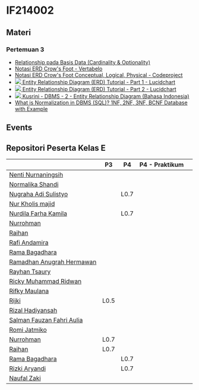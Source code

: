 # IF214002

## Materi

### Pertemuan 3
- [Relationship pada Basis Data (Cardinality & Optionality)](https://sqldatabasetutorials.com/sql-db/database-relationships/)
- [Notasi ERD Crow's Foot - Vertabelo](https://vertabelo.com/blog/crow-s-foot-notation/)
- [Notasi ERD Crow's Foot Conceptual, Logical, Physical - Codeproject](https://www.codeproject.com/Articles/878359/Data-Modelling-using-ERD-with-Crow-Foot-Notation)
- [![](https://img.youtube.com/vi/QpdhBUYk7Kk/2.jpg) Entity Relationship Diagram (ERD) Tutorial - Part 1 - Lucidchart](https://www.youtube.com/watch?v=QpdhBUYk7Kk)
- [![](https://img.youtube.com/vi/-CuY5ADwn24/3.jpg) Entity Relationship Diagram (ERD) Tutorial - Part 2 - Lucidchart](https://www.youtube.com/watch?v=-CuY5ADwn24)
- [![](https://img.youtube.com/vi/s9-H-adeA-I/3.jpg) Kusrini - DBMS - 2 - Entity Relationship Diagram (Bahasa Indonesia)](https://www.youtube.com/watch?v=s9-H-adeA-I)
- [What is Normalization in DBMS (SQL)? 1NF, 2NF, 3NF, BCNF Database with Example](https://www.guru99.com/database-normalization.html)


## Events

## Repositori Peserta Kelas E

|                                                                     |P3   |P4   |P4 - Praktikum     |   |
|---                                                                  |---  |---  |---                |---|
|[Nenti Nurnaningsih](https://github.com/nentinur/IF214002)           |     |     |                   |   |
|[Normalika Shandi](https://github.com/NormalikaShandi/IF214002-NEW)  |     |     |                   |   |
|[Nugraha Adi Sulistyo](https://github.com/nugrahaas/IF214002)        |     |L0.7 |                   |   |
|[Nur Kholis majid](https://github.com/Nurkholis070401/IF214002)      |     |     |                   |   |
|[Nurdila Farha Kamila](https://github.com/nurdilafarha/IF214002)     |     |L0.7 |                   |   |
|[Nurrohman](https://github.com/Nurrohman10/IF214002)                 |     |     |                   |   |
|[Raihan](https://github.com/Rhnnrsdq/IF214002)                       |     |     |                   |   |
|[Rafi Andamira](https://github.com/andamira16/IF214002)              |     |     |                   |   |
|[Rama Bagadhara](https://github.com/ramabhagadhara/IF214002)         |     |     |                   |   |
|[Ramadhan Anugrah Hermawan](https://github.com/ramadhananugrahhermawan/IF214002) | | |               |   |
|[Rayhan Tsaury](https://github.com/rayhanyeager/IF214002)            |     |     |                   |   |
|[Ricky Muhammad Ridwan](https://github.com/ricky03knowhere/IF214002) |     |     |                   |   |
|[Rifky Maulana](https://github.com/rifkymaulana6/IF214002)           |     |     |                   |   |
|[Rijki](https://github.com/rizky-iki/IF214002)                       |L0.5 |     |                   |   |
|[Rizal Hadiyansah](https://github.com/azliR/IF214002)                |     |     |                   |   |
|[Salman Fauzan Fahri Aulia](https://github.com/salmanfazz/IF214002)  |     |     |                   |   |
|[Romi Jatmiko](https://github.com/romijatmiko/IF214002)              |     |     |                   |   |
|[Nurrohman](https://github.com/Nurrohman10/IF214002)                 |L0.7 |     |                   |   |
|[Raihan](https://github.com/Rhnnrsdq/IF214002)                       |L0.7 |     |                   |   |
|[Rama Bagadhara](https://github.com/ramabhagadhara/IF214002)         |     |L0.7 |                   |   |
|[Rizki Aryandi](https://github.com/rizkiaryandi/IF214002)            |     |L0.7 |                   |   |
|[Naufal Zaki](https://github.com/Naufalzaki05/IF214002)              |     |     |                   |   |

